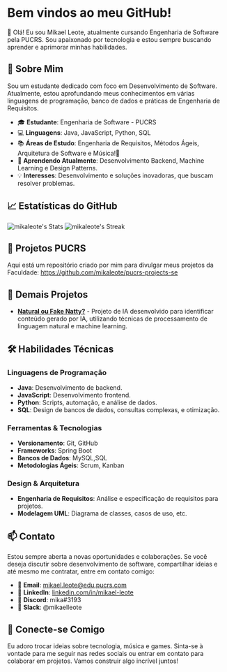# Bem vindos ao meu GitHub!

👋 Olá! Eu sou Mikael Leote, atualmente cursando Engenharia de Software pela PUCRS. Sou apaixonado por tecnologia e estou sempre buscando aprender e aprimorar minhas habilidades.

## 🚀 Sobre Mim

Sou um estudante dedicado com foco em Desenvolvimento de Software. Atualmente, estou aprofundando meus conhecimentos em várias linguagens de programação, banco de dados e práticas de Engenharia de Requisitos. 

- 🎓 **Estudante**: Engenharia de Software - PUCRS
- 💻 **Linguagens**: Java, JavaScript, Python, SQL
- 📚 **Áreas de Estudo**: Engenharia de Requisitos, Métodos Ágeis, Arquitetura de Software e Música!🎵
- 🌱 **Aprendendo Atualmente**: Desenvolvimento Backend, Machine Learning e Design Patterns.
- 💡 **Interesses**: Desenvolvimento e soluções inovadoras, que buscam resolver problemas.

## 📈 Estatísticas do GitHub

![mikaleote's Stats](https://github-readme-stats.vercel.app/api?username=mikaleote&theme=tokyonight&show_icons=true&hide_border=false&count_private=true)
![mikaleote's Streak](https://github-readme-streak-stats.herokuapp.com/?user=mikaleote&theme=tokyonight&hide_border=false)

## 💼 Projetos PUCRS

Aqui está um repositório criado por mim para divulgar meus projetos da Faculdade:
https://github.com/mikaleote/pucrs-projects-se

 ##  💼 Demais Projetos

- [**Natural ou Fake Natty?**](https://github.com/seuperfil/fake-natty) - Projeto de IA desenvolvido para identificar conteúdo gerado por IA, utilizando técnicas de processamento de linguagem natural e machine learning.

## 🛠️ Habilidades Técnicas

### Linguagens de Programação
- **Java**: Desenvolvimento de backend.
- **JavaScript**: Desenvolvimento frontend.
- **Python**: Scripts, automação, e análise de dados.
- **SQL**: Design de bancos de dados, consultas complexas, e otimização.

### Ferramentas & Tecnologias
- **Versionamento**: Git, GitHub
- **Frameworks**: Spring Boot
- **Bancos de Dados**: MySQL,SQL
- **Metodologias Ágeis**: Scrum, Kanban

### Design & Arquitetura
- **Engenharia de Requisitos**: Análise e especificação de requisitos para projetos.
- **Modelagem UML**: Diagrama de classes, casos de uso, etc.

## 📫 Contato

Estou sempre aberta a novas oportunidades e colaborações. Se você deseja discutir sobre desenvolvimento de software, compartilhar ideias e até mesmo me contratar, entre em contato comigo:

- 📧 **Email**: mikael.leote@edu.pucrs.com
- 💼 **LinkedIn**: [linkedin.com/in/mikael-leote](www.linkedin.com/in/mikaelleote)
- 💬 **Discord**: mika#3193
- 💼 **Slack**: @mikaelleote

## 🌟 Conecte-se Comigo

Eu adoro trocar ideias sobre tecnologia, música e games. Sinta-se à vontade para me seguir nas redes sociais ou entrar em contato para colaborar em projetos. Vamos construir algo incrível juntos! 
